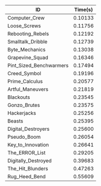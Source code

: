 |ID|Time(s)|
|-|-|
|Computer_Crew|0.10133|
|Loose_Screws|0.11756|
|Rebooting_Rebels|0.12192|
|Smalltalk_Dribble|0.12739|
|Byte_Mechanics|0.13038|
|Grapevine_Squad|0.16346|
|Pint_Sized_Benchwarmers|0.17494|
|Creed_Symbol|0.19196|
|Prime_Calculus|0.20577|
|Artful_Maneuvers|0.21819|
|Blackouts|0.23545|
|Gonzo_Brutes|0.23575|
|Hackerjacks|0.25256|
|Beasts|0.25395|
|Digital_Destroyers|0.25600|
|Pseudo_Boom|0.26054|
|Key_to_Innovation|0.26641|
|The_ERROR_List|0.29205|
|Digitally_Destroyed|0.39683|
|The_Hit_Blunders|0.47263|
|Rug_Heed_Bend|0.55609|
